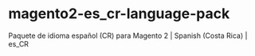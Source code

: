 # magento2-es_cr-language-pack
Paquete de idioma español (CR) para Magento 2 | Spanish (Costa Rica) | es_CR
